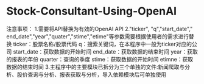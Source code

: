 # Stock-Consultant-Using-OpenAI
注意事项：
1.需要将API替换为有效的OpenAI API
2."ticker", "q","start_date"," end_date","year","quater","stime","etime"等参数需要根据使用者的需求进行替换
  ticker：股票名称/股票代码
  q：搜索关键词，在本程序中一般为ticker对应的公司
  start_date：获取数据的开始时间
  end_date：获取数据的结束时间
  year：获取的报表的年份
  quarter：查询的季度
  stime：获取数据的开始时间
  etimne：获取数据的结束时间
3.主程序中的主要模块已拆分为三个单独的文件:新闻爬取与分析、股价查询与分析、报表获取与分析，导入依赖模块后可单独使用
